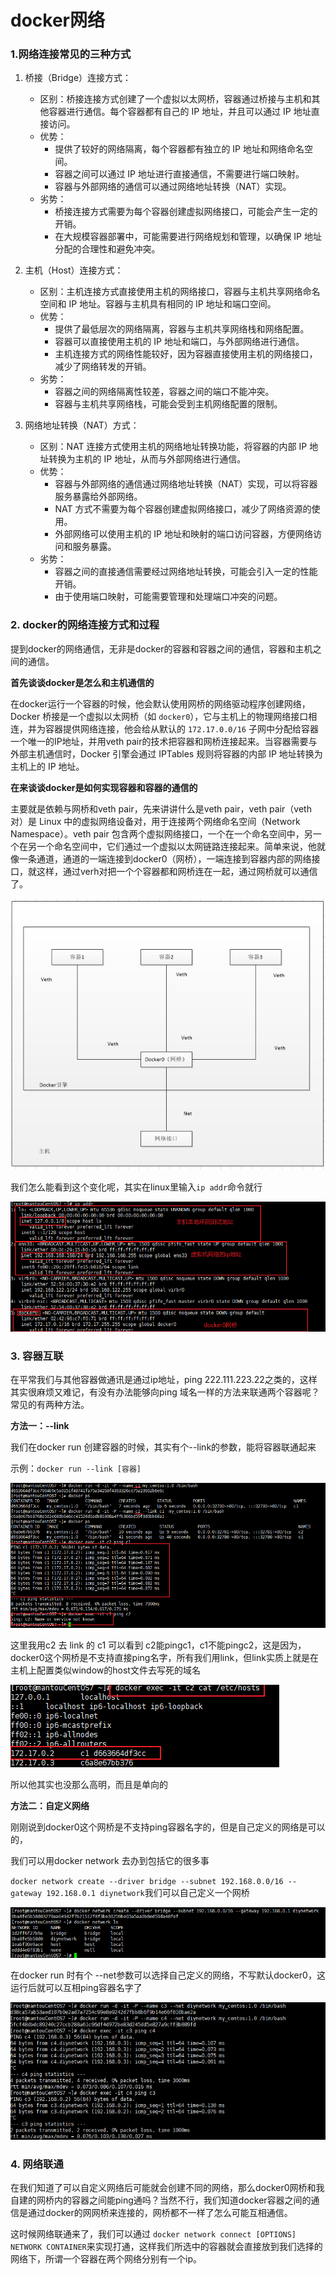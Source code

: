 # docker网络

### 1.网络连接常见的三种方式

1. 桥接（Bridge）连接方式：
   
   - 区别：桥接连接方式创建了一个虚拟以太网桥，容器通过桥接与主机和其他容器进行通信。每个容器都有自己的 IP 地址，并且可以通过 IP 地址直接访问。
   - 优势：
     - 提供了较好的网络隔离，每个容器都有独立的 IP 地址和网络命名空间。
     - 容器之间可以通过 IP 地址进行直接通信，不需要进行端口映射。
     - 容器与外部网络的通信可以通过网络地址转换（NAT）实现。
   - 劣势：
     - 桥接连接方式需要为每个容器创建虚拟网络接口，可能会产生一定的开销。
     - 在大规模容器部署中，可能需要进行网络规划和管理，以确保 IP 地址分配的合理性和避免冲突。

2. 主机（Host）连接方式：
   
   - 区别：主机连接方式直接使用主机的网络接口，容器与主机共享网络命名空间和 IP 地址。容器与主机具有相同的 IP 地址和端口空间。
   - 优势：
     - 提供了最低层次的网络隔离，容器与主机共享网络栈和网络配置。
     - 容器可以直接使用主机的 IP 地址和端口，与外部网络进行通信。
     - 主机连接方式的网络性能较好，因为容器直接使用主机的网络接口，减少了网络转发的开销。
   - 劣势：
     - 容器之间的网络隔离性较差，容器之间的端口不能冲突。
     - 容器与主机共享网络栈，可能会受到主机网络配置的限制。

3. 网络地址转换（NAT）方式：
   
   - 区别：NAT 连接方式使用主机的网络地址转换功能，将容器的内部 IP 地址转换为主机的 IP 地址，从而与外部网络进行通信。
   - 优势：
     - 容器与外部网络的通信通过网络地址转换（NAT）实现，可以将容器服务暴露给外部网络。
     - NAT 方式不需要为每个容器创建虚拟网络接口，减少了网络资源的使用。
     - 外部网络可以使用主机的 IP 地址和映射的端口访问容器，方便网络访问和服务暴露。
   - 劣势：
     - 容器之间的直接通信需要经过网络地址转换，可能会引入一定的性能开销。
     - 由于使用端口映射，可能需要管理和处理端口冲突的问题。



### 2. docker的网络连接方式和过程

提到docker的网络通信，无非是docker的容器和容器之间的通信，容器和主机之间的通信。

**首先谈谈docker是怎么和主机通信的**

在docker运行一个容器的时候，他会默认使用网桥的网络驱动程序创建网络，Docker 桥接是一个虚拟以太网桥（如 `docker0`），它与主机上的物理网络接口相连，并为容器提供网络连接，他会给从默认的 `172.17.0.0/16` 子网中分配给容器一个唯一的IP地址，并用veth pair的技术把容器和网桥连接起来。当容器需要与外部主机通信时，Docker 引擎会通过 IPTables 规则将容器的内部 IP 地址转换为主机上的 IP 地址。

**在来谈谈docker是如何实现容器和容器的通信的**

主要就是依赖与网桥和veth pair，先来讲讲什么是veth pair，veth pair（veth 对）是 Linux 中的虚拟网络设备对，用于连接两个网络命名空间（Network Namespace）。veth pair 包含两个虚拟网络接口，一个在一个命名空间中，另一个在另一个命名空间中，它们通过一个虚拟以太网链路连接起来。简单来说，他就像一条通道，通道的一端连接到docker0（网桥），一端连接到容器内部的网络接口，就这样，通过verh对把一个个容器都和网桥连在一起，通过网桥就可以通信了。

![](./image/Snipaste_2024-05-30_20-58-04.png)

我们怎么能看到这个变化呢，其实在linux里输入`ip addr`命令就行

![](./image/Snipaste_2024-05-30_21-03-30.png)



### 3. 容器互联

在平常我们与其他容器做通讯是通过ip地址，ping 222.111.223.22之类的，这样其实很麻烦又难记，有没有办法能够向ping 域名一样的方法来联通两个容器呢？常见的有两种方法。

**方法一：--link**

我们在docker run 创建容器的时候，其实有个--link的参数，能将容器联通起来

示例：`docker run --link [容器]`

![](./image/Snipaste_2024-05-30_21-55-30.png)

这里我用c2 去 link 的 c1 可以看到 c2能pingc1，c1不能pingc2，这是因为，docker0这个网桥是不支持直接ping名字，所有我们用link，但link实质上就是在主机上配置类似window的host文件去写死的域名

![](./image/Snipaste_2024-05-30_22-00-51.png)

所以他其实也没那么高明，而且是单向的

**方法二：自定义网络**

刚刚说到docker0这个网桥是不支持ping容器名字的，但是自己定义的网络是可以的，

我们可以用docker network 去办到包括它的很多事

`docker network create --driver bridge --subnet 192.168.0.0/16 --gateway 192.168.0.1 diynetwork`我们可以自己定义一个网桥

![](./image/Snipaste_2024-05-30_22-07-46.png)

在docker run 时有个  --net参数可以选择自己定义的网络，不写默认docker0，这运行后就可以互相ping容器名字了

![](./image/Snipaste_2024-05-30_22-12-06.png)



### 4. 网络联通

在我们知道了可以自定义网络后可能就会创建不同的网络，那么docker0网桥和我自建的网桥内的容器之间能ping通吗？当然不行，我们知道docker容器之间的通信是通过docker的网网桥来连接的，网桥都不一样了怎么可能互相通信。

这时候网络联通来了，我们可以通过 `docker network connect [OPTIONS] NETWORK CONTAINER`来实现打通，这样我们所选中的容器就会直接放到我们选择的网络下，所谓一个容器在两个网络分别有一个ip。




